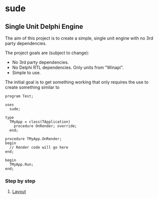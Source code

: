 # sude
## Single Unit Delphi Engine

The aim of this project is to create a simple, single unit engine with no 3rd party dependencies.

The project goals are (subject to change):

* No 3rd party dependencies.
* No Delphi RTL dependencies. Only units from "Winapi".
* Simple to use.

The initial goal is to get something working that only requires the use to create something similar to

```delphi
program Test;

uses
  sude;

type
  TMyApp = class(TApplication)
    procedure OnRender; override;
  end;

procedure TMyApp.OnRender;
begin
  // Render code will go here
end;

begin
  TMyApp.Run;
end;
```

### Step by step

1. [Layout](1-Layout.md)